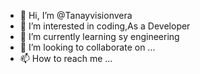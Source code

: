 - 👋 Hi, I’m @Tanayvisionvera
- 👀 I’m interested in coding,As a Developer
- 🌱 I’m currently learning sy engineering
- 💞️ I’m looking to collaborate on ...
- 📫 How to reach me ...

<!---
Tanayvisionvera/Tanayvisionvera is a ✨ special ✨ repository because its `README.md` (this file) appears on your GitHub profile.
You can click the Preview link to take a look at your changes.
--->
